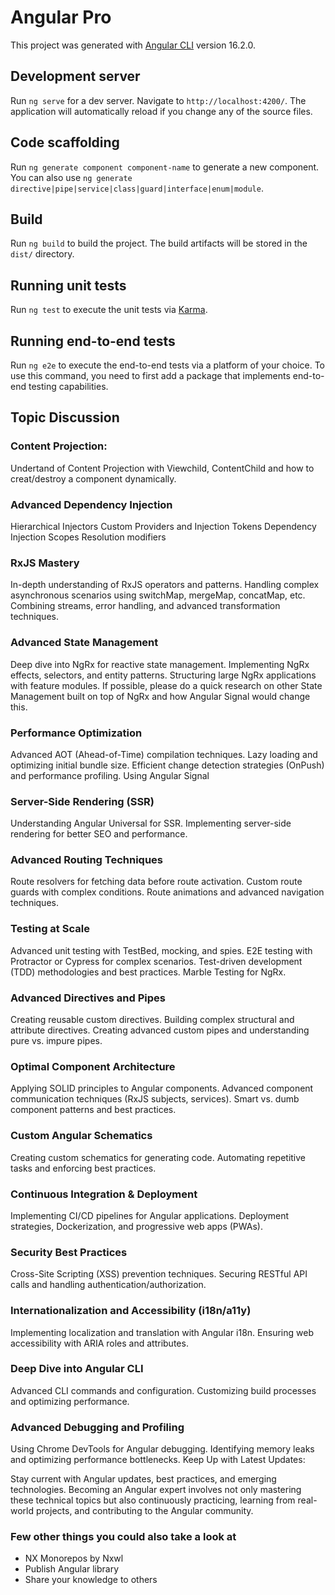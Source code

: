 # Angular Pro

This project was generated with [Angular CLI](https://github.com/angular/angular-cli) version 16.2.0.

## Development server

Run `ng serve` for a dev server. Navigate to `http://localhost:4200/`. The application will automatically reload if you change any of the source files.

## Code scaffolding

Run `ng generate component component-name` to generate a new component. You can also use `ng generate directive|pipe|service|class|guard|interface|enum|module`.

## Build

Run `ng build` to build the project. The build artifacts will be stored in the `dist/` directory.

## Running unit tests

Run `ng test` to execute the unit tests via [Karma](https://karma-runner.github.io).

## Running end-to-end tests

Run `ng e2e` to execute the end-to-end tests via a platform of your choice. To use this command, you need to first add a package that implements end-to-end testing capabilities.

## Topic Discussion

### Content Projection:

Undertand of Content Projection with <ng-content> <ng-template>
Viewchild, ContentChild and how to creat/destroy a component dynamically.

### Advanced Dependency Injection

Hierarchical Injectors
Custom Providers and Injection Tokens
Dependency Injection Scopes
Resolution modifiers

### RxJS Mastery

In-depth understanding of RxJS operators and patterns.
Handling complex asynchronous scenarios using switchMap, mergeMap, concatMap, etc.
Combining streams, error handling, and advanced transformation techniques.

### Advanced State Management

Deep dive into NgRx for reactive state management.
Implementing NgRx effects, selectors, and entity patterns.
Structuring large NgRx applications with feature modules.
If possible, please do a quick research on other State Management built on top of NgRx
and how Angular Signal would change this.

### Performance Optimization

Advanced AOT (Ahead-of-Time) compilation techniques.
Lazy loading and optimizing initial bundle size.
Efficient change detection strategies (OnPush) and performance profiling.
Using Angular Signal

### Server-Side Rendering (SSR)

Understanding Angular Universal for SSR.
Implementing server-side rendering for better SEO and performance.

### Advanced Routing Techniques

Route resolvers for fetching data before route activation.
Custom route guards with complex conditions.
Route animations and advanced navigation techniques.

### Testing at Scale

Advanced unit testing with TestBed, mocking, and spies.
E2E testing with Protractor or Cypress for complex scenarios.
Test-driven development (TDD) methodologies and best practices.
Marble Testing for NgRx.

### Advanced Directives and Pipes

Creating reusable custom directives.
Building complex structural and attribute directives.
Creating advanced custom pipes and understanding pure vs. impure pipes.

### Optimal Component Architecture

Applying SOLID principles to Angular components.
Advanced component communication techniques (RxJS subjects, services).
Smart vs. dumb component patterns and best practices.

### Custom Angular Schematics

Creating custom schematics for generating code.
Automating repetitive tasks and enforcing best practices.

### Continuous Integration & Deployment

Implementing CI/CD pipelines for Angular applications.
Deployment strategies, Dockerization, and progressive web apps (PWAs).

### Security Best Practices

Cross-Site Scripting (XSS) prevention techniques.
Securing RESTful API calls and handling authentication/authorization.

### Internationalization and Accessibility (i18n/a11y)

Implementing localization and translation with Angular i18n.
Ensuring web accessibility with ARIA roles and attributes.

### Deep Dive into Angular CLI

Advanced CLI commands and configuration.
Customizing build processes and optimizing performance.

### Advanced Debugging and Profiling

Using Chrome DevTools for Angular debugging.
Identifying memory leaks and optimizing performance bottlenecks.
Keep Up with Latest Updates:

Stay current with Angular updates, best practices, and emerging technologies.
Becoming an Angular expert involves not only mastering these technical topics but also continuously practicing, learning from real-world projects, and contributing to the Angular community.

### Few other things you could also take a look at

- NX Monorepos by Nxwl
- Publish Angular library
- Share your knowledge to others
